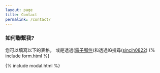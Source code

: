 ```yaml
---
layout: page
title: Contact
permalink: /contact/
---
```



### 如何聯繫我?
您可以填寫以下的表格，
或是透過(<a href="wl03078162@gmail.com" target="_blank" title="電子郵件">電子郵件</a>)和透過IG搜尋(<a href="https://www.instagram.com/sincih0822/" target="_blank" title="sincih0822">sincih0822</a>)
{% include form.html %}

{% include modal.html %}

